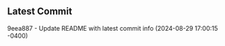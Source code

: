 
## Latest Commit
9eea887 - Update README with latest commit info (2024-08-29 17:00:15 -0400) <Yunxi-Zhou>
